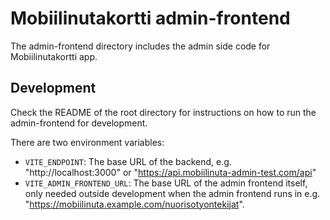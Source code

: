 # Mobiilinutakortti admin-frontend

The admin-frontend directory includes the admin side code for Mobiilinutakortti app.

## Development

Check the README of the root directory for instructions on how to run the admin-frontend for development.

There are two environment variables:

- `VITE_ENDPOINT`: The base URL of the backend, e.g. "http://localhost:3000"
  or "https://api.mobiilinuta-admin-test.com/api"
- `VITE_ADMIN_FRONTEND_URL`: The base URL of the admin frontend itself, only needed outside development when the admin
  frontend runs in e.g. "https://mobiilinuta.example.com/nuorisotyontekijat".
